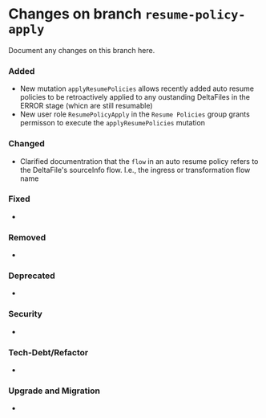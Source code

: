 # Changes on branch `resume-policy-apply`
Document any changes on this branch here.
### Added
- New mutation `applyResumePolicies` allows recently added auto resume policies to be retroactively applied to any oustanding DeltaFiles in the ERROR stage (whicn are still resumable)
- New user role `ResumePolicyApply` in the `Resume Policies` group grants permisson to execute the `applyResumePolicies` mutation

### Changed
- Clarified documentration that the `flow` in an auto resume policy refers to the DeltaFile's sourceInfo flow. I.e., the ingress or transformation flow name

### Fixed
- 

### Removed
- 

### Deprecated
- 

### Security
- 

### Tech-Debt/Refactor
- 

### Upgrade and Migration
- 

